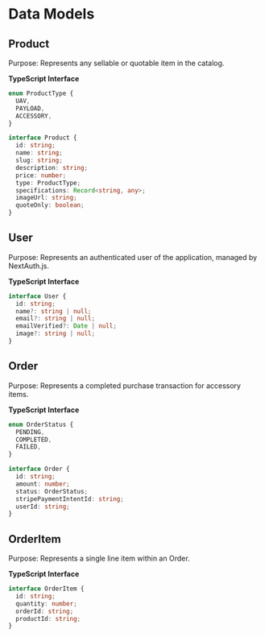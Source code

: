 # Data Models

## Product
Purpose: Represents any sellable or quotable item in the catalog.

**TypeScript Interface**

```typescript
enum ProductType {
  UAV,
  PAYLOAD,
  ACCESSORY,
}

interface Product {
  id: string;
  name: string;
  slug: string;
  description: string;
  price: number;
  type: ProductType;
  specifications: Record<string, any>;
  imageUrl: string;
  quoteOnly: boolean;
}
```

## User
Purpose: Represents an authenticated user of the application, managed by NextAuth.js.

**TypeScript Interface**

```typescript
interface User {
  id: string;
  name?: string | null;
  email?: string | null;
  emailVerified?: Date | null;
  image?: string | null;
}
```

## Order
Purpose: Represents a completed purchase transaction for accessory items.

**TypeScript Interface**

```typescript
enum OrderStatus {
  PENDING,
  COMPLETED,
  FAILED,
}

interface Order {
  id: string;
  amount: number;
  status: OrderStatus;
  stripePaymentIntentId: string;
  userId: string;
}
```

## OrderItem
Purpose: Represents a single line item within an Order.

**TypeScript Interface**

```typescript
interface OrderItem {
  id: string;
  quantity: number;
  orderId: string;
  productId: string;
}
```